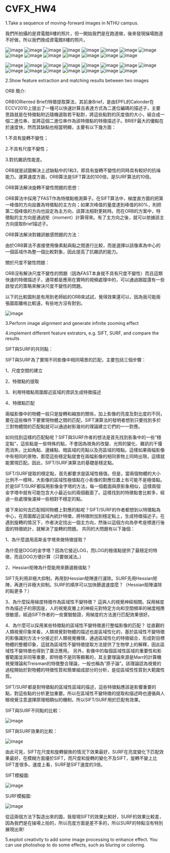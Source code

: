 # CVFX_HW4

1.Take a sequence of moving-forward images in NTHU campus.

我們所拍攝的是資電館8樓的照片，但一開始我們是在跑道做，後來發現操場跑道不好做，所以我們換成資電館8樓的照片。

![image](https://github.com/willy-lo/CVFX_HW4/blob/master/Photo/1.JPG)
![image](https://github.com/willy-lo/CVFX_HW4/blob/master/Photo/4.JPG)
![image](https://github.com/willy-lo/CVFX_HW4/blob/master/Photo/6.JPG)
![image](https://github.com/willy-lo/CVFX_HW4/blob/master/Photo/7.JPG)
![image](https://github.com/willy-lo/CVFX_HW4/blob/master/Photo/8.JPG)
![image](https://github.com/willy-lo/CVFX_HW4/blob/master/Photo/9.JPG)
![image](https://github.com/willy-lo/CVFX_HW4/blob/master/Photo/11.JPG)
![image](https://github.com/willy-lo/CVFX_HW4/blob/master/Photo/12.JPG)
![image](https://github.com/willy-lo/CVFX_HW4/blob/master/Photo/15.JPG)
![image](https://github.com/willy-lo/CVFX_HW4/blob/master/Photo/16.JPG)
![image](https://github.com/willy-lo/CVFX_HW4/blob/master/Photo/17.JPG)
![image](https://github.com/willy-lo/CVFX_HW4/blob/master/Photo/18.JPG)
![image](https://github.com/willy-lo/CVFX_HW4/blob/master/Photo/19.JPG)
![image](https://github.com/willy-lo/CVFX_HW4/blob/master/Photo/21.JPG)
![image](https://github.com/willy-lo/CVFX_HW4/blob/master/Photo/22.JPG)


![image](https://github.com/willy-lo/CVFX_HW4/blob/master/NTHU_campus/50.jpg)
![image](https://github.com/willy-lo/CVFX_HW4/blob/master/NTHU_campus/49.jpg)
![image](https://github.com/willy-lo/CVFX_HW4/blob/master/NTHU_campus/48.jpg)
![image](https://github.com/willy-lo/CVFX_HW4/blob/master/NTHU_campus/47.jpg)
![image](https://github.com/willy-lo/CVFX_HW4/blob/master/NTHU_campus/46.jpg)
![image](https://github.com/willy-lo/CVFX_HW4/blob/master/NTHU_campus/40.jpg)
![image](https://github.com/willy-lo/CVFX_HW4/blob/master/NTHU_campus/35.jpg)
![image](https://github.com/willy-lo/CVFX_HW4/blob/master/NTHU_campus/16.jpg)
![image](https://github.com/willy-lo/CVFX_HW4/blob/master/NTHU_campus/11.jpg)
![image](https://github.com/willy-lo/CVFX_HW4/blob/master/NTHU_campus/9.jpg)
![image](https://github.com/willy-lo/CVFX_HW4/blob/master/NTHU_campus/7.jpg)
![image](https://github.com/willy-lo/CVFX_HW4/blob/master/NTHU_campus/4.jpg)
![image](https://github.com/willy-lo/CVFX_HW4/blob/master/NTHU_campus/3.jpg)
![image](https://github.com/willy-lo/CVFX_HW4/blob/master/NTHU_campus/2.jpg)
![image](https://github.com/willy-lo/CVFX_HW4/blob/master/NTHU_campus/1.jpg)

2.Show feature extraction and matching results between two images

ORB 簡介:

ORB(ORiented Brief)特徵提取算法，其前身Brief，是由EPFL的Calonder在ECCV2010上提出了一種可以快速計算且表達方式為二進位編碼的描述子，主要思路就是在特徵點附近隨機選取若干點對，將這些點對的灰度值的大小，組合成一個二進位串，並將這個二進位串作為該特徵點的特徵描述子。BRIEF最大的優點在於速度快，然而其缺點也相當明顯，主要有以下幾方面：

1.不具有旋轉不變性；

2.不具有尺度不變性；

3.對抗雜訊性能差。

ORB就是試圖解決上述缺點中的1和3，即具有旋轉不變性的同時具有較好的抗噪能力。運算速度方面，ORB算法是SIFT算法的100倍，是SURF算法的10倍。

ORB算法解決旋轉不變性問題的思想：

ORB算法中採用了FAST作為特徵點檢測算子。在SIFT算法中，梯度直方圖的把第一峰值的方向設置為特徵點的主方向；如果次峰值的量度達到峰值的80%，則把第二個峰值的方向也設定為主方向，該算法相對更耗時。而在ORB的方案中，特徵點的主方向是通過矩（moment）計算得來。有了主方向之後，就可以依據該主方向提取Brief描述子。

ORB算法解決對雜訊敏感問題的方法：

由於ORB算法不直接使用像素點與點之間進行比較，而是選擇以該像素為中心的一個區域作為整一個比較對象，因此提高了抗雜訊的能力。

關於尺度不變性問題：

ORB沒有解決尺度不變性的問題（因為FAST本身就不具有尺度不變性）而且這類快速的特徵描述子，通常都是應用在實時的視頻處理中的，可以通過跟蹤還有一些啟發式的策略來解決尺度不變性的問題。

以下的比較圖則是有用到老師給的ORB來試試，覺得效果還可以，因為我可能兩張圖距離格比較遠，有些地方沒有對到。

![image](https://github.com/willy-lo/CVFX_HW4/blob/master/NTHU_campus/ORB.JPG)

3.Perform image alignment and generate infinite zooming effect

4.implement different feature extrators, e.g. SIFT, SURF, and compare the results

SIFT與SURF的共同點：

SIFT與SURF為了實現不同影像中相同場景的匹配，主要包括三個步驟：

1、尺度空間的建立

2、特徵點的提取

3、利用特徵點周圍鄰近區域的資訊生成特徵描述

4、特徵點匹配

  兩幅影像中的物體一般只是旋轉和縮放的關係，加上影像的亮度及對比度的不同，要在這些條件下要實現物體之間的匹配，SIFT演算法的發明者想到只要找到多於三對物體間的匹配點就可以通過射影幾何的理論建立它們的一一對應。

  如何找到這樣的匹配點呢？SIFT與SURF作者的想法是首先找到影象中的一些“穩定點”，這些點是一些特殊的點，不會因為視角的改變、光照的變化、雜訊的干擾而消失，比如角點、邊緣點、暗區域的亮點以及亮區域的暗點。這樣如果兩幅影像中有相同的景物，那麼這些穩定點就會在兩幅影像的相同景物上同時出現，這樣就能實現匹配。因此，SIFT/SURF演算法的基礎是穩定點。

  SIFT/SURF提取的穩定點，首先都要求是區域性極值。但是，當兩個物體的大小比例不一樣時，大影像的區域性極值點在小影像的對應位置上有可能不是極值點。於是SIFT/SURF都採用影像金字塔的方法，每一個截面與原影象相似，這樣兩個金字塔中就有可能包含大小最近似的兩個截面了。這樣找到的特徵點會比較多，經過一些處理後濾掉一些相對不穩定的點。

  接下來如何去匹配相同物體上對應的點呢？SIFT/SURF的作者都想到以特徵點為中心，在周圍鄰近區域內統計特徵，將特徵附加到穩定點上，生成特徵描述子。在遇到旋轉的情況下，作者決定找出一個主方向，然後以這個方向為參考座標進行後面的特徵統計，就解決了旋轉的問題。
共同的大問題有以下幾個：

1、為什麼選用高斯金字塔來做特徵提取？

為什麼是DOG的金字塔？因為它接近LOG，而LOG的極值點提供了最穩定的特徵，而且DOG方便計算（只要做減法。）

2、Hessian矩陣為什麼能用來篩選極值點？

SIFT先利用非極大抑制，再用到Hessian矩陣進行濾除。SURF先用Hessian矩陣，再進行非極大抑制。SURF的順序可以加快篩選速度麼？（Hessian矩陣濾除的點更多？）

3、為什麼採用梯度特徵作為區域性不變特徵？
這與人的視覺神經相關。採用梯度作為描述子的原因是，人的視覺皮層上的神經元對特定方向和空間頻率的梯度相應很敏感，經過SIFT作者的一些實驗驗證，用梯度的方法進行匹配效果很好。

4、為什麼可以採用某些特徵點的區域性不變特徵進行整幅影像的匹配？
從直觀的人類視覺印象來看，人類視覺對物體的描述也是區域性化的，基於區域性不變特徵的影像識別方法十分接近於人類視覺機理，通過區域性化的特徵組合，形成對目標物體的整體印象，這就為區域性不變特徵提取方法提供了生物學上的解釋，因此區域性不變特徵也得到了廣泛應用。
另外，影像中的每個區域性區域的重要性和影響範圍並非同等重要，即特徵不是同等顯著的，其主要理論來源是Marr的計算機視覺理論和Treisman的特徵整合理論，一般也稱為“原子論”。該理論認為視覺的過程開始於對物體的特徵性質和簡單組成部分的分析，是從區域性性質到大範圍性質。

SIFT/SURF都是對特徵點的區域性區域的描述，這些特徵點應該是影響重要的點，對這些點的分析更加重要。所以在區域性不變特徵的提取和描述時也遵循與人眼視覺注意選擇原理相類似的機制，所以SIFT/SURF用於匹配有效果。

SIFT與SURF不同點的比較：
	
![image](https://github.com/willy-lo/CVFX_HW4/blob/master/NTHU_campus/point.JPG)

SIFT與SURF效果的比較：

![image](https://github.com/willy-lo/CVFX_HW4/blob/master/NTHU_campus/effect.JPG)

由此可見，SIFT在尺度和旋轉變換的情況下效果最好，SURF在亮度變化下匹配效果最好，在模糊方面優於SIFT，而尺度和旋轉的變化不及SIFT，旋轉不變上比SIFT差很多。速度上看，SURF是SIFT速度的3倍。


SIFT模擬圖:

![image](https://github.com/willy-lo/CVFX_HW4/blob/master/NTHU_campus/SIFT.JPG)

SURF模擬圖:

![image](https://github.com/willy-lo/CVFX_HW4/blob/master/NTHU_campus/SURF.JPG)

從這兩個方法下製造出來的圖，我發現SIFT的效果比較好，SURF的效果比較差，因為我們是在操場上拍的，所以亮度方面是差不多的，所以SURF的特點沒有特別展現出來!

5.exploit creativity to add some image processing to enhance effect. You can use photoshop to do some effects, such as bluring or coloring.






